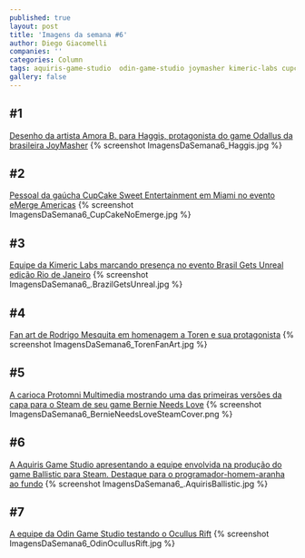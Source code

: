 ```yaml
---
published: true
layout: post
title: 'Imagens da semana #6'
author: Diego Giacomelli
companies: ''
categories: Column
tags: aquiris-game-studio  odin-game-studio joymasher kimeric-labs cupcake-sweet-entertainment imagens-da-semana coluna
gallery: false
---
```

## #1
[Desenho da artista Amora B. para Haggis, protagonista do game Odallus da brasileira JoyMasher](https://twitter.com/JoyMasher/status/59519658913787904)
{% screenshot ImagensDaSemana6_Haggis.jpg %}

## #2
[Pessoal da gaúcha CupCake Sweet Entertainment em Miami no evento eMerge Americas](https://twitter.com/ndahlberg/status/59523113380734156)
{% screenshot ImagensDaSemana6_CupCakeNoEmerge.jpg %}

## #3
[Equipe da Kimeric Labs marcando presença no evento Brasil Gets Unreal edição Rio de Janeiro](https://twitter.com/KimericLabs/status/59527439953789747)
{% screenshot ImagensDaSemana6_.BrazilGetsUnreal.jpg %}

## #4
[Fan art de Rodrigo Mesquita em homenagem a Toren e sua protagonista](https://twitter.com/ro_draw/status/59536347277231308)
{% screenshot ImagensDaSemana6_TorenFanArt.jpg %}

## #5
[A carioca Protomni Multimedia mostrando uma das primeiras versões da capa para o Steam de seu game Bernie Needs Love](https://twitter.com/protomni/status/59540838905380454)
{% screenshot ImagensDaSemana6_BernieNeedsLoveSteamCover.png %}

## #6
[A Aquiris Game Studio apresentando a equipe envolvida na produção do game Ballistic para Steam. Destaque para o programador-homem-aranha ao fundo](https://twitter.com/AquirisGS/status/59594322143753830)
{% screenshot ImagensDaSemana6_.AquirisBallistic.jpg %}

## #7
[A equipe da Odin Game Studio testando o Ocullus Rift](https://www.facebook.com/photo.php?fbid=89418396064546)
{% screenshot ImagensDaSemana6_OdinOcullusRift.jpg %}
